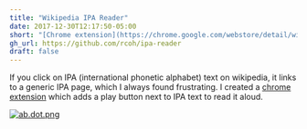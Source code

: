 ```yaml
---
title: "Wikipedia IPA Reader"
date: 2017-12-30T12:17:50-05:00
short: "[Chrome extension](https://chrome.google.com/webstore/detail/wikipedia-ipa-speaker/jkgihpigffcfeebgedpklldebdibbnne) that allows you to listen to IPA on Wikipedia."
gh_url: https://github.com/rcoh/ipa-reader
draft: false
---
```

If you click on IPA (international phonetic alphabet) text on wikipedia, it links to a generic IPA page, which I always found frustrating. 
I created a [chrome extension](https://chrome.google.com/webstore/detail/wikipedia-ipa-speaker/jkgihpigffcfeebgedpklldebdibbnne) which adds a play button next to IPA text to read it aloud.

[![ab.dot.png](/images/ipa-example.png)](https://chrome.google.com/webstore/detail/wikipedia-ipa-speaker/jkgihpigffcfeebgedpklldebdibbnne)



